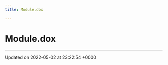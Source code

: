 ```yaml
---
title: Module.dox

---
```


# Module.dox








-------------------------------

Updated on 2022-05-02 at 23:22:54 +0000
